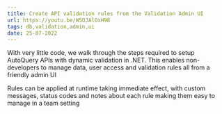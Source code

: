 ```yaml
---
title: Create API validation rules from the Validation Admin UI
url: https://youtu.be/W5OJAlOxH98
tags: db,validation,admin,ui
date: 25-07-2022
---
```


With very little code, we walk through the steps required to setup AutoQuery APIs with dynamic validation in .NET. 
This enables non-developers to manage data, user access and validation rules all from a friendly admin UI 

Rules can be applied at runtime taking immediate effect, with custom messages, status codes and notes about each rule 
making them easy to manage in a team setting